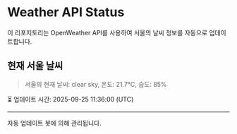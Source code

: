 
# Weather API Status

이 리포지토리는 OpenWeather API를 사용하여 서울의 날씨 정보를 자동으로 업데이트합니다.

## 현재 서울 날씨
> 서울의 현재 날씨: clear sky, 온도: 21.7°C, 습도: 85%

⏳ 업데이트 시간: 2025-09-25 11:36:00 (UTC)

---
자동 업데이트 봇에 의해 관리됩니다.
